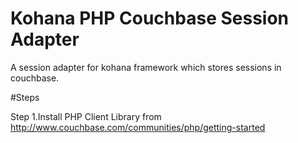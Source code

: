 # Kohana PHP Couchbase Session Adapter
 A session adapter for kohana framework which stores sessions in couchbase.

#Steps

Step 1.Install PHP Client Library from http://www.couchbase.com/communities/php/getting-started


